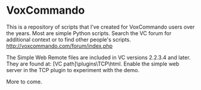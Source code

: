 # VoxCommando

This is a repository of scripts that I've created for VoxCommando users over the years. Most are simple Python scripts. Search the VC forum for additional context or to find other people's scripts. http://voxcommando.com/forum/index.php

The Simple Web Remote files are included in VC versions 2.2.3.4 and later. They are found at: [VC path]\plugins\TCP\html. Enable the simple web server in the TCP plugin to experiment with the demo.

More to come. 
